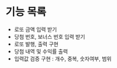 # 기능 목록

- 로또 금액 입력 받기
- 당첨 번호, 보너스 번호 입력 받기
- 로또 발행, 출력 구현
- 당첨 내역 및 수익률 출력
- 입력값 검증 구현 : 개수, 중복, 숫자여부, 범위

